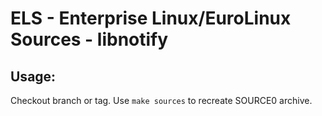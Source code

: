 # ELS - Enterprise Linux/EuroLinux Sources - libnotify
 
## Usage:
  Checkout branch or tag. Use `make sources` to recreate  SOURCE0 archive.
